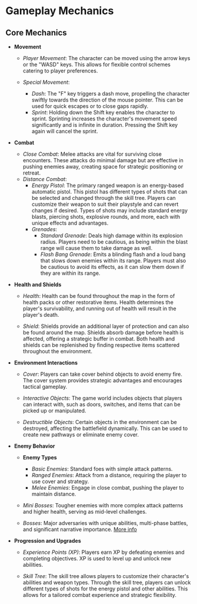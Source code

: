 # Gameplay Mechanics

## Core Mechanics

- **Movement**

  - _Player Movement_: The character can be moved using the arrow keys or the "WASD" keys. This allows for flexible control schemes catering to player preferences.

  - _Special Movement_:
    - _Dash_: The "F" key triggers a dash move, propelling the character swiftly towards the direction of the mouse pointer. This can be used for quick escapes or to close gaps rapidly.
    - _Sprint_: Holding down the Shift key enables the character to sprint. Sprinting increases the character's movement speed significantly and is infinite in duration. Pressing the Shift key again will cancel the sprint.

- **Combat**

  - _Close Combat_: Melee attacks are vital for surviving close encounters. These attacks do minimal damage but are effective in pushing enemies away, creating space for strategic positioning or retreat.
  - _Distance Combat_:
    - _Energy Pistol_: The primary ranged weapon is an energy-based automatic pistol. This pistol has different types of shots that can be selected and changed through the skill tree. Players can customize their weapon to suit their playstyle and can revert changes if desired. Types of shots may include standard energy blasts, piercing shots, explosive rounds, and more, each with unique effects and advantages.
    - _Grenades_:
      - _Standard Grenade_: Deals high damage within its explosion radius. Players need to be cautious, as being within the blast range will cause them to take damage as well.
      - _Flash Bang Grenade_: Emits a blinding flash and a loud bang that slows down enemies within its range. Players must also be cautious to avoid its effects, as it can slow them down if they are within its range.

- **Health and Shields**

  - _Health_: Health can be found throughout the map in the form of health packs or other restorative items. Health determines the player's survivability, and running out of health will result in the player's death.

  - _Shield_: Shields provide an additional layer of protection and can also be found around the map. Shields absorb damage before health is affected, offering a strategic buffer in combat. Both health and shields can be replenished by finding respective items scattered throughout the environment.

- **Environment Interactions**

  - _Cover_: Players can take cover behind objects to avoid enemy fire. The cover system provides strategic advantages and encourages tactical gameplay.

  - _Interactive Objects_: The game world includes objects that players can interact with, such as doors, switches, and items that can be picked up or manipulated.

  - _Destructible Objects_: Certain objects in the environment can be destroyed, affecting the battlefield dynamically. This can be used to create new pathways or eliminate enemy cover.

- **Enemy Behavior**

  - **Enemy Types**

    - _Basic Enemies_: Standard foes with simple attack patterns.
    - _Ranged Enemies_: Attack from a distance, requiring the player to use cover and strategy.
    - _Melee Enemies_: Engage in close combat, pushing the player to maintain distance.

  - _Mini Bosses_: Tougher enemies with more complex attack patterns and higher health, serving as mid-level challenges.

  - _Bosses_: Major adversaries with unique abilities, multi-phase battles, and significant narrative importance. [More info](GDD/characters.md)

- **Progression and Upgrades**

  - _Experience Points (XP)_: Players earn XP by defeating enemies and completing objectives. XP is used to level up and unlock new abilities.

  - _Skill Tree_: The skill tree allows players to customize their character's abilities and weapon types. Through the skill tree, players can unlock different types of shots for the energy pistol and other abilities. This allows for a tailored combat experience and strategic flexibility.

